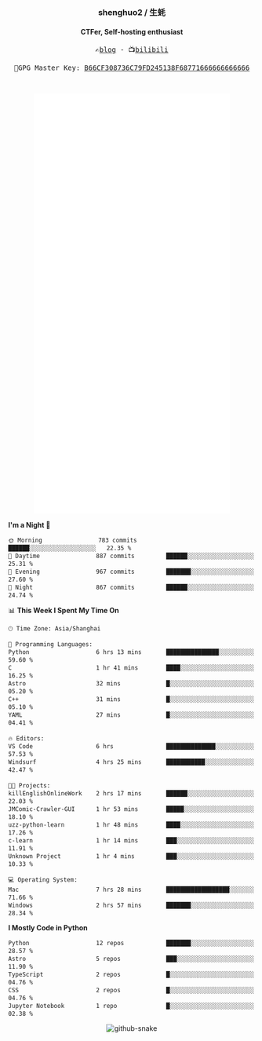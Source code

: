 <h3 align="center"> shenghuo2 / 生蚝 </h3>
<h4 align="center" >CTFer, Self-hosting enthusiast</h3>


<p align="center">
  <samp>
    ✍️<a href="https://blog.shenghuo2.top/">blog</a> -
    📺<a href="https://space.bilibili.com/85894935">bilibili</a>
  </samp>
</p>
<p align="center">
  <samp>
     🔐GPG Master Key: <a align="center" href="https://github.com/shenghuo2.gpg">B66CF308736C79FD245138F68771666666666666</a>
  </samp>
</p>
<br>
<p align="center">
  <a href="https://github.com/shenghuo2">
    <img width="400" align="top" src="https://github.com/shenghuo2/shenghuo2/blob/main/metrics.left.svg" />
  </a>
  <a href="https://github.com/shenghuo2">
    <img width="400" align="top" src="https://github.com/shenghuo2/shenghuo2/blob/main/metrics.right.svg" />
  </a>
</p>


<!--START_SECTION:waka-->
**I'm a Night 🦉** 

```text
🌞 Morning                783 commits         ██████░░░░░░░░░░░░░░░░░░░   22.35 % 
🌆 Daytime                887 commits         ██████░░░░░░░░░░░░░░░░░░░   25.31 % 
🌃 Evening                967 commits         ███████░░░░░░░░░░░░░░░░░░   27.60 % 
🌙 Night                  867 commits         ██████░░░░░░░░░░░░░░░░░░░   24.74 % 
```


📊 **This Week I Spent My Time On** 

```text
🕑︎ Time Zone: Asia/Shanghai

💬 Programming Languages: 
Python                   6 hrs 13 mins       ███████████████░░░░░░░░░░   59.60 % 
C                        1 hr 41 mins        ████░░░░░░░░░░░░░░░░░░░░░   16.25 % 
Astro                    32 mins             █░░░░░░░░░░░░░░░░░░░░░░░░   05.20 % 
C++                      31 mins             █░░░░░░░░░░░░░░░░░░░░░░░░   05.10 % 
YAML                     27 mins             █░░░░░░░░░░░░░░░░░░░░░░░░   04.41 % 

🔥 Editors: 
VS Code                  6 hrs               ██████████████░░░░░░░░░░░   57.53 % 
Windsurf                 4 hrs 25 mins       ███████████░░░░░░░░░░░░░░   42.47 % 

🐱‍💻 Projects: 
killEnglishOnlineWork    2 hrs 17 mins       ██████░░░░░░░░░░░░░░░░░░░   22.03 % 
JMComic-Crawler-GUI      1 hr 53 mins        █████░░░░░░░░░░░░░░░░░░░░   18.10 % 
uzz-python-learn         1 hr 48 mins        ████░░░░░░░░░░░░░░░░░░░░░   17.26 % 
c-learn                  1 hr 14 mins        ███░░░░░░░░░░░░░░░░░░░░░░   11.91 % 
Unknown Project          1 hr 4 mins         ███░░░░░░░░░░░░░░░░░░░░░░   10.33 % 

💻 Operating System: 
Mac                      7 hrs 28 mins       ██████████████████░░░░░░░   71.66 % 
Windows                  2 hrs 57 mins       ███████░░░░░░░░░░░░░░░░░░   28.34 % 
```

**I Mostly Code in Python** 

```text
Python                   12 repos            ███████░░░░░░░░░░░░░░░░░░   28.57 % 
Astro                    5 repos             ███░░░░░░░░░░░░░░░░░░░░░░   11.90 % 
TypeScript               2 repos             █░░░░░░░░░░░░░░░░░░░░░░░░   04.76 % 
CSS                      2 repos             █░░░░░░░░░░░░░░░░░░░░░░░░   04.76 % 
Jupyter Notebook         1 repo              █░░░░░░░░░░░░░░░░░░░░░░░░   02.38 % 
```




<!--END_SECTION:waka-->


<div align="center">
  <picture>
    <source media="(prefers-color-scheme: dark)" srcset="https://gist.githubusercontent.com/shenghuo2/bfce20b14ab0484cef03bae6e60e0b3a/raw/github-snake-dark.svg" />
    <source media="(prefers-color-scheme: light)" srcset="https://gist.githubusercontent.com/shenghuo2/bfce20b14ab0484cef03bae6e60e0b3a/raw/github-snake.svg" />
    <img alt="github-snake" src="https://gist.githubusercontent.com/shenghuo2/bfce20b14ab0484cef03bae6e60e0b3a/raw/github-snake.svg" />
  </picture>
</div>

<!--
**shenghuo2/shenghuo2** is a ✨ _special_ ✨ repository because its `README.md` (this file) appears on your GitHub profile.

Here are some ideas to get you started:

- 🔭 I’m currently working on ...
- 🌱 I’m currently learning ...
- 👯 I’m looking to collaborate on ...
- 🤔 I’m looking for help with ...
- 💬 Ask me about ...
- 📫 How to reach me: ...
- 😄 Pronouns: ...
- ⚡ Fun fact: ...
-->

